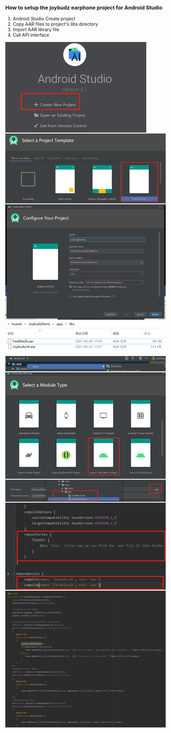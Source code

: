 ### How to setup the joybudz earphone project for Android Studio

1. Android Studio Create project
2. Copy AAR files to project's libs directory
3. Import AAR library file
4. Call API interface

![image](https://github.com/joybudz/joybudz/blob/main/images/1.png)
![image](https://github.com/joybudz/joybudz/blob/main/images/2.png)
![image](https://github.com/joybudz/joybudz/blob/main/images/3.png)
![image](https://github.com/joybudz/joybudz/blob/main/images/4.png)
![image](https://github.com/joybudz/joybudz/blob/main/images/5.png)
![image](https://github.com/joybudz/joybudz/blob/main/images/6.png)
![image](https://github.com/joybudz/joybudz/blob/main/images/7.png)
![image](https://github.com/joybudz/joybudz/blob/main/images/8.png)
![image](https://github.com/joybudz/joybudz/blob/main/images/9.png)
